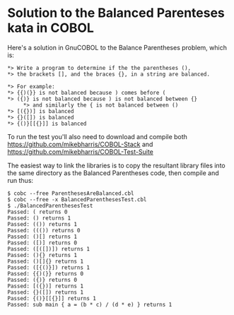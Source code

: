 # Solution to the Balanced Parenteses kata in COBOL

Here's a solution in GnuCOBOL to the Balance Parentheses problem, which is:

```
*> Write a program to determine if the the parentheses (),
*> the brackets [], and the braces {}, in a string are balanced.

*> For example:
*> {{)(}} is not balanced because ) comes before (
*> ({)} is not balanced because ) is not balanced between {}
     *> and similarly the { is not balanced between ()
*> [({})] is balanced
*> {}([]) is balanced
*> {()}[[{}]] is balanced
```

To run the test you'll also need to download and compile both https://github.com/mikebharris/COBOL-Stack and https://github.com/mikebharris/COBOL-Test-Suite

The easiest way to link the libraries is to copy the resultant library files into the same directory as the Balanced Parentheses code, then compile and run thus:

```
$ cobc --free ParenthesesAreBalanced.cbl 
$ cobc --free -x BalancedParenthesesTest.cbl 
$ ./BalancedParenthesesTest 
Passed: ( returns 0
Passed: () returns 1
Passed: (()) returns 1
Passed: ((()) returns 0
Passed: ()[] returns 1
Passed: ([)] returns 0
Passed: ([([])]) returns 1
Passed: (){} returns 1
Passed: ()[]{} returns 1
Passed: ([{()}]) returns 1
Passed: {{)(}} returns 0
Passed: ({)} returns 0
Passed: [({})] returns 1
Passed: {}([]) returns 1
Passed: {()}[[{}]] returns 1
Passed: sub main { a = (b * c) / (d * e) } returns 1
```
